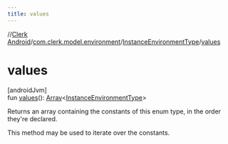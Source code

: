 ```yaml
---
title: values
---
```

//[Clerk Android](../../../index.html)/[com.clerk.model.environment](../index.html)/[InstanceEnvironmentType](index.html)/[values](values.html)



# values



[androidJvm]\
fun [values](values.html)(): [Array](https://kotlinlang.org/api/latest/jvm/stdlib/kotlin-stdlib/kotlin/-array/index.html)&lt;[InstanceEnvironmentType](index.html)&gt;



Returns an array containing the constants of this enum type, in the order they're declared.



This method may be used to iterate over the constants.




